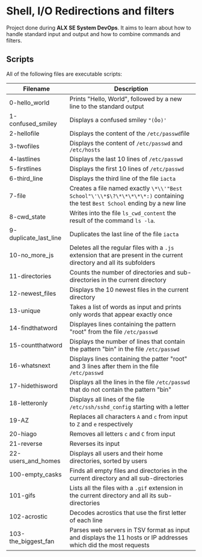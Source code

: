 # Shell, I/O Redirections and filters

Project done during **ALX SE System DevOps**. It aims to learn about how to handle standard input and output and how to combine commands and filters.

## Scripts
All of the following files are executable scripts:

| Filename | Description |
| -------- | ----------- |
| 0-hello_world | Prints "Hello, World", followed by a new line to the standard output |
| 1-confused_smiley | Displays a confused smiley `"(Ôo)'` |
| 2-hellofile | Displays the content of the `/etc/passwd`file |
| 3-twofiles | Displays the content of `/etc/passwd` and `/etc/hosts` |
| 4-lastlines | Displays the last 10 lines of `/etc/passwd` |
| 5-firstlines | Displays the first 10 lines of `/etc/passwd` |
| 6-third_line | Displays the third line of the file `iacta` |
| 7-file | Creates a file named exactly `\*\\'"Best School"\'\\*$\?\*\*\*\*\*:)` containing the test `Best School` ending by a new line |
| 8-cwd_state | Writes into the file `ls_cwd_content` the result of the command `ls -la`. |
| 9-duplicate_last_line | Duplicates the last line of the file `iacta` |
| 10-no_more_js | Deletes all the regular files with a `.js` extension that are present in the current directory and all its subfolders |
| 11-directories | Counts the number of directories and sub-directories in the current directory |
| 12-newest_files | Displays the 10 newest files in the current directory |
| 13-unique | Takes a list of words as input and prints only words that appear exactly once |
| 14-findthatword | Displayes lines containing the pattern "root" from the file `/etc/passwd` |
| 15-countthatword | Displays the number of lines that contain the pattern "bin" in the file `/etc/passwd` |
| 16-whatsnext | Displays lines containing the patter "root" and 3 lines after them in the file `/etc/passwd` |
| 17-hidethisword | Displays all the lines in the file `/etc/passwd` that do not contain the pattern "bin" |
| 18-letteronly | Displays all lines of the file `/etc/ssh/sshd_config` starting with a letter |
| 19-AZ | Replaces all characters `A` and `c` from input to `Z` and `e` respectively |
| 20-hiago | Removes all letters `c` and `C` from input |
| 21-reverse | Reverses its input |
| 22-users_and_homes | Displays all users and their home directories, sorted by users |
| 100-empty_casks | Finds all empty files and directories in the current directory and all sub-directories |
| 101-gifs | Lists all the files with a `.gif` extension in the current directory and all its sub-directories |
| 102-acrostic | Decodes acrostics that use the first letter of each line |
| 103-the_biggest_fan | Parses web servers in TSV format as input and displays the 11 hosts or IP addresses which did the most requests |
